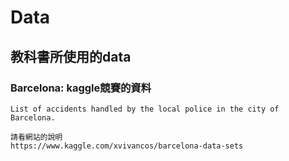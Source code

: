# Data

## 教科書所使用的data

### Barcelona: kaggle競賽的資料

```
List of accidents handled by the local police in the city of Barcelona.

請看網站的說明
https://www.kaggle.com/xvivancos/barcelona-data-sets
```

